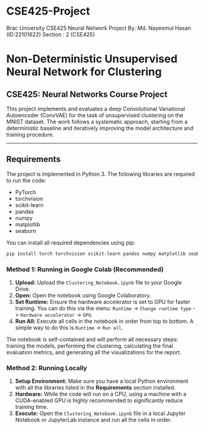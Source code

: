 # CSE425-Project
Brac University CSE425 Neural Network Project
By: Md. Nayeemul Hasan (ID:22101622)
Section : 2 (CSE425)

# Non-Deterministic Unsupervised Neural Network for Clustering
## CSE425: Neural Networks Course Project

This project implements and evaluates a deep Convolutional Variational Autoencoder (ConvVAE) for the task of unsupervised clustering on the MNIST dataset. The work follows a systematic approach, starting from a deterministic baseline and iteratively improving the model architecture and training procedure.

---

## Requirements

The project is implemented in Python 3. The following libraries are required to run the code:

* PyTorch
* torchvision
* scikit-learn
* pandas
* numpy
* matplotlib
* seaborn

You can install all required dependencies using pip:
```bash
pip install torch torchvision scikit-learn pandas numpy matplotlib seaborn
```

### Method 1: Running in Google Colab (Recommended)

1.  **Upload:** Upload the `Clustering_Notebook.ipynb` file to your Google Drive.
2.  **Open:** Open the notebook using Google Colaboratory.
3.  **Set Runtime:** Ensure the hardware accelerator is set to GPU for faster training. You can do this via the menu: `Runtime` -> `Change runtime type` -> `Hardware accelerator` -> `GPU`.
4.  **Run All:** Execute all cells in the notebook in order from top to bottom. A simple way to do this is `Runtime` -> `Run all`.

The notebook is self-contained and will perform all necessary steps: training the models, performing the clustering, calculating the final evaluation metrics, and generating all the visualizations for the report.


### Method 2: Running Locally

1.  **Setup Environment:** Make sure you have a local Python environment with all the libraries listed in the **Requirements** section installed.
2.  **Hardware:** While the code will run on a CPU, using a machine with a CUDA-enabled GPU is highly recommended to significantly reduce training time.
3.  **Execute:** Open the `Clustering_Notebook.ipynb` file in a local Jupyter Notebook or JupyterLab instance and run all the cells in order.


